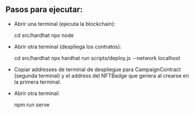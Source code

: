## Pasos para ejecutar:

 - Abrir una terminal (ejecuta la blockchain):

    cd src/hardhat 
    npx node 

 - Abrir otra terminal (despliega los contratos):

    cd src/hardhat 
    npx hardhat run scripts/deploy.js --network localhost 

 - Copiar addresses de terminal de despliegue para CampaignContract
   (segunda terminal) y el address del NFTBadge que genera al crearse en
   la primera terminal.

 - Abrir otra terminal:

    npm run serve
